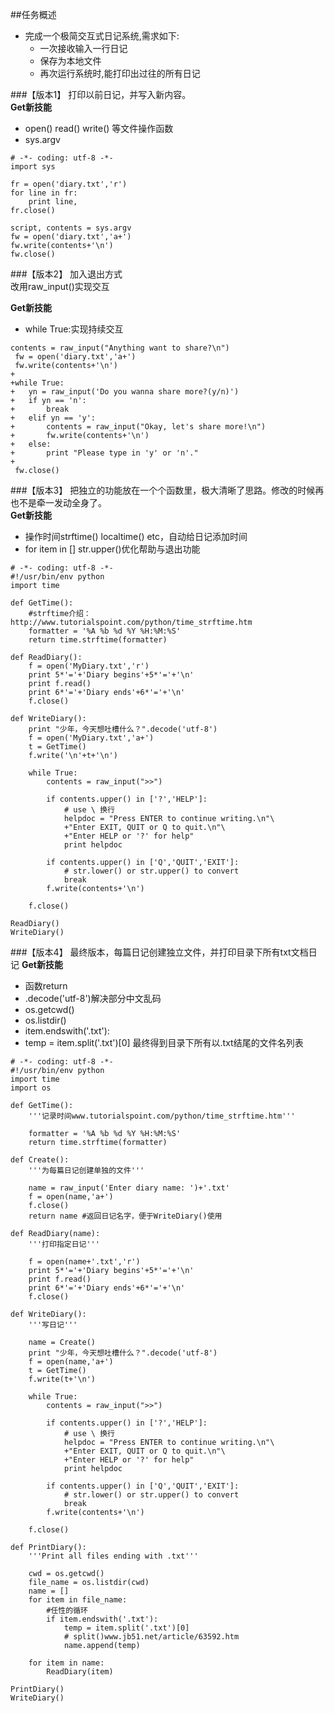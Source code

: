 ##任务概述
- 完成一个极简交互式日记系统,需求如下:
   + 一次接收输入一行日记
   + 保存为本地文件
   + 再次运行系统时,能打印出过往的所有日记

###【版本1】
打印以前日记，并写入新内容。    
**Get新技能**
- open() read() write() 等文件操作函数
- sys.argv

```
# -*- coding: utf-8 -*-
import sys

fr = open('diary.txt','r')
for line in fr:
	print line,
fr.close()

script, contents = sys.argv
fw = open('diary.txt','a+')
fw.write(contents+'\n')
fw.close()
```

###【版本2】
加入退出方式    
改用raw_input()实现交互

**Get新技能**
- while True:实现持续交互

```
contents = raw_input("Anything want to share?\n")
 fw = open('diary.txt','a+')
 fw.write(contents+'\n')
+
+while True:
+	yn = raw_input('Do you wanna share more?(y/n)')
+	if yn == 'n':
+		break
+	elif yn == 'y':
+		contents = raw_input("Okay, let's share more!\n")
+		fw.write(contents+'\n')
+	else:
+		print "Please type in 'y' or 'n'."
+
 fw.close()
```
###【版本3】
把独立的功能放在一个个函数里，极大清晰了思路。修改的时候再也不是牵一发动全身了。    
**Get新技能**
- 操作时间strftime() localtime() etc，自动给日记添加时间
- for item in [] str.upper()优化帮助与退出功能

```
# -*- coding: utf-8 -*-
#!/usr/bin/env python
import time

def GetTime():
	#strftime介绍：http://www.tutorialspoint.com/python/time_strftime.htm
	formatter = '%A %b %d %Y %H:%M:%S'
	return time.strftime(formatter)

def ReadDiary():
	f = open('MyDiary.txt','r')
	print 5*'='+'Diary begins'+5*'='+'\n'
	print f.read()
	print 6*'='+'Diary ends'+6*'='+'\n'
	f.close()

def WriteDiary():
	print "少年，今天想吐槽什么？".decode('utf-8')
	f = open('MyDiary.txt','a+')
	t = GetTime()
	f.write('\n'+t+'\n')

	while True:
		contents = raw_input(">>")

		if contents.upper() in ['?','HELP']:
			# use \ 换行
			helpdoc = "Press ENTER to continue writing.\n"\
			+"Enter EXIT, QUIT or Q to quit.\n"\
			+"Enter HELP or '?' for help" 
			print helpdoc
		
		if contents.upper() in ['Q','QUIT','EXIT']:
			# str.lower() or str.upper() to convert
			break
		f.write(contents+'\n')
	
	f.close()

ReadDiary()
WriteDiary()
```
###【版本4】
最终版本，每篇日记创建独立文件，并打印目录下所有txt文档日记
**Get新技能**
- 函数return
- .decode('utf-8')解决部分中文乱码
- os.getcwd()
- os.listdir()
- item.endswith('.txt'):
- temp = item.split('.txt')[0] 最终得到目录下所有以.txt结尾的文件名列表

```
# -*- coding: utf-8 -*-
#!/usr/bin/env python
import time
import os

def GetTime():
	'''记录时间www.tutorialspoint.com/python/time_strftime.htm'''

	formatter = '%A %b %d %Y %H:%M:%S'
	return time.strftime(formatter)

def Create():
	'''为每篇日记创建单独的文件'''

	name = raw_input('Enter diary name: ')+'.txt'
	f = open(name,'a+')
	f.close()
	return name #返回日记名字，便于WriteDiary()使用

def ReadDiary(name):
	'''打印指定日记'''

	f = open(name+'.txt','r')
	print 5*'='+'Diary begins'+5*'='+'\n'
	print f.read()
	print 6*'='+'Diary ends'+6*'='+'\n'
	f.close()

def WriteDiary():
	'''写日记'''

	name = Create()
	print "少年，今天想吐槽什么？".decode('utf-8')
	f = open(name,'a+')
	t = GetTime()
	f.write(t+'\n')

	while True:
		contents = raw_input(">>")

		if contents.upper() in ['?','HELP']:
			# use \ 换行
			helpdoc = "Press ENTER to continue writing.\n"\
			+"Enter EXIT, QUIT or Q to quit.\n"\
			+"Enter HELP or '?' for help" 
			print helpdoc
		
		if contents.upper() in ['Q','QUIT','EXIT']:
			# str.lower() or str.upper() to convert
			break
		f.write(contents+'\n')
	
	f.close()

def PrintDiary():
	'''Print all files ending with .txt'''

	cwd = os.getcwd()
	file_name = os.listdir(cwd)
	name = []
	for item in file_name:
		#任性的循环
		if item.endswith('.txt'):
			temp = item.split('.txt')[0]
			# split()www.jb51.net/article/63592.htm
			name.append(temp)

	for item in name:
		ReadDiary(item)

PrintDiary()
WriteDiary()
```